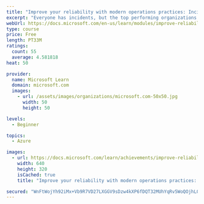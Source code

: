 ```yaml
---
title: "Improve your reliability with modern operations practices: Incident response"
excerpt: "Everyone has incidents, but the top performing organizations know how to respond to them effectively. Learn the fundamentals of efficient incident response and the Azure tools that make them possible."
webUrl: https://docs.microsoft.com/en-us/learn/modules/improve-reliability-incidents/
type: course
price: Free
length: PT33M
ratings:
  count: 55
  average: 4.581818
heat: 50

provider:
  name: Microsoft Learn
  domain: microsoft.com
  images:
    - url: /assets/images/organizations/microsoft.com-50x50.jpg
      width: 50
      height: 50

levels:
  - Beginner

topics:
  - Azure

images:
  - url: https://docs.microsoft.com/learn/achievements/improve-reliability-incidents-social.png
    width: 640
    height: 320
    isCached: true
    title: "Improve your reliability with modern operations practices: Incident response"

secured: "WnFtWojYh92iMx+Vb9R7VD27LXGGV9sDzw4kXP6fDQT32MUhYqRv5WoQOjhL0K99DMFDYjhBknWO0K/U4iH/OoXchwBLppzPkecUzZKEq1ciI5Eytwb8jH/zPEw08rHMNEudnH5aa8kgO/vAgNTC7+x8cjEAYGTqTelBFUtlfSF1atZKFbNvY4mqoNQzXh0b5feRKJwShG51LHYemkOeNimWrGXsigv8tYnXGooGBmqLpvbHCLlwH8yIDn7dLVlClvxqZvMw/jkhSuS4UpOZdn3jgg9WkFny0+ciR+z+bkkM9nzLQLVWFkv0G9QIpKNGMdcICpq2a7ISPxTb2Q6kai8JJ9syFT0vhopoqLwq0Fejn1cGJfckM8GYW4CKzqJWMmuIWUb+tdX+y0bCyah/CQ==;YtTc4eZcVwlrQhBCQKBwHg=="
---
```


